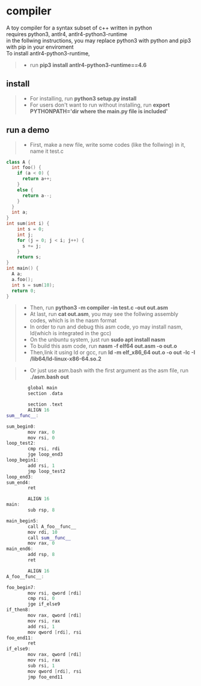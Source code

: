 # compiler
A toy compiler for a syntax subset of c++ written in python  
requires python3, antlr4, antlr4-python3-runtime  
in the follwing instructions, you may replace python3 with python and pip3 with pip in your enviroment  
To install antlr4-python3-runtime, 
>* run **pip3 install antlr4-python3-runtime==4.6** 
## install
>* For installing, run **python3 setup.py install**
>* For users don't want to run without installing, run **export PYTHONPATH='dir where the __main__.py file is included'**
## run a demo  
>* First, make a new file, write some codes (like the follwing) in it, name it test.c
```c++
class A {
  int foo() {
    if (a < 0) {
      return a++;
    }
    else {
      return a--;
    }
  }
  int a;
}
int sum(int i) {
    int s = 0;
    int j;
    for (j = 0; j < i; j++) {
      s += j;
    }
    return s;
}
int main() {
  A a;
  a.foo();
  int s = sum(10);
  return 0;
}
```  
>* Then, run **python3 -m compiler -in test.c -out out.asm** 
>* At last, run **cat out.asm**, you may see the follwing assembly codes, which is in the nasm format
>* In order to run and debug this asm code, yo may install nasm, ld(which is integrated in the gcc)
>* On the unbuntu system, just run **sudo apt install nasm**
>* To build this asm code, run **nasm -f elf64 out.asm -o out.o**
>* Then,link it using ld or gcc, run **ld -m elf_x86_64 out.o -o out -lc -I /lib64/ld-linux-x86-64.so.2**

>* Or just use asm.bash with the first argument as the asm file, run **./asm.bash out**
```c++
        global main
        section .data

        section .text
        ALIGN 16
sum__func__:

sum_begin0:
        mov rax, 0
        mov rsi, 0
loop_test2:
        cmp rsi, rdi
        jge loop_end3
loop_begin1:
        add rsi, 1
        jmp loop_test2
loop_end3:
sum_end4:
        ret

        ALIGN 16
main:
        sub rsp, 8

main_begin5:
        call A_foo__func__
        mov rdi, 10
        call sum__func__
        mov rax, 0
main_end6:
        add rsp, 8
        ret

        ALIGN 16
A_foo__func__:

foo_begin7:
        mov rsi, qword [rdi]
        cmp rsi, 0
        jge if_else9
if_then8:
        mov rax, qword [rdi]
        mov rsi, rax
        add rsi, 1
        mov qword [rdi], rsi
foo_end11:
        ret
if_else9:
        mov rax, qword [rdi]
        mov rsi, rax
        sub rsi, 1
        mov qword [rdi], rsi
        jmp foo_end11
```
